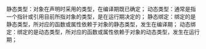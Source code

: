 静态类型：对象在声明时采用的类型，在编译期既已确定；
动态类型：通常是指一个指针或引用目前所指对象的类型，是在运行期决定的；
静态绑定：绑定的是静态类型，所对应的函数或属性依赖于对象的静态类型，发生在编译期；
动态绑定：绑定的是动态类型，所对应的函数或属性依赖于对象的动态类型，发生在运行期；